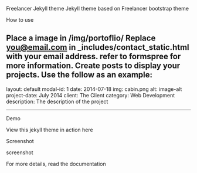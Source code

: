 Freelancer Jekyll theme
Jekyll theme based on Freelancer bootstrap theme

How to use

Place a image in /img/portoflio/
Replace you@email.com in _includes/contact_static.html with your email address. refer to formspree for more information.
Create posts to display your projects. Use the follow as an example:
---
layout: default
modal-id: 1
date: 2014-07-18
img: cabin.png
alt: image-alt
project-date: July 2014
client: The Client
category: Web Development
description: The description of the project

---
Demo

View this jekyll theme in action here

Screenshot

screenshot

For more details, read the documentation
